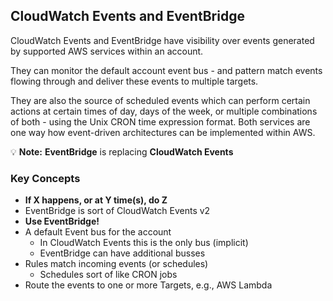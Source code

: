 

## CloudWatch Events and EventBridge

CloudWatch Events and EventBridge have visibility over events generated by supported AWS services within an account.

They can monitor the default account event bus - and pattern match events flowing through and deliver these events to multiple targets.

They are also the source of scheduled events which can perform certain actions at certain times of day, days of the week, or multiple combinations of both - using the Unix CRON time expression format. Both services are one way how event-driven architectures can be implemented within AWS.

💡 **Note:** **EventBridge** is replacing **CloudWatch Events**

### Key Concepts

- **If X happens, or at Y time(s), do Z**
- EventBridge is sort of CloudWatch Events v2
- **Use EventBridge!**
- A default Event bus for the account
  - In CloudWatch Events this is the only bus (implicit)
  - EventBridge can have additional busses
- Rules match incoming events (or schedules)
  - Schedules sort of like CRON jobs
- Route the events to one or more Targets, e.g., AWS Lambda
